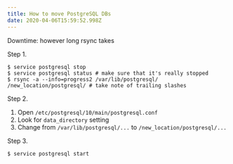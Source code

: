```yaml
---
title: How to move PostgreSQL DBs
date: 2020-04-06T15:59:52.998Z
---
```

Downtime: however long rsync takes

Step 1.
```
$ service postgresql stop
$ service postgresql status # make sure that it's really stopped
$ rsync -a --info=progress2 /var/lib/postgresql/ /new_location/postgresql/ # take note of trailing slashes
```

Step 2.
1. Open `/etc/postgresql/10/main/postgresql.conf`
2. Look for `data_directory` setting
3. Change from `/var/lib/postgresql/...` to `/new_location/postgresql/...`

Step 3.
```
$ service postgresql start
```